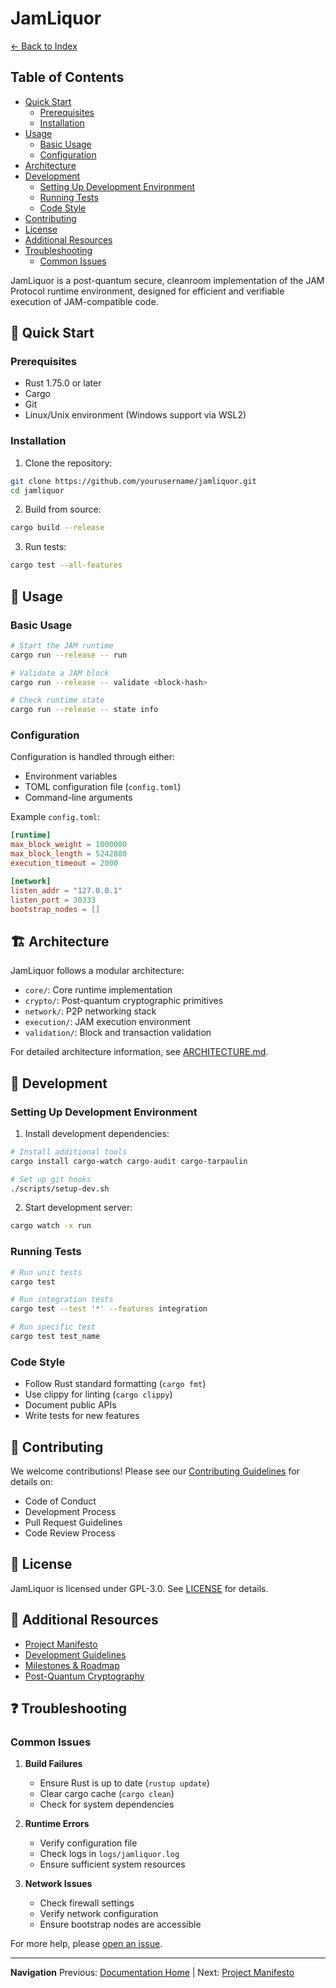 # JamLiquor

[← Back to Index](./index.md)

## Table of Contents
- [Quick Start](#-quick-start)
  - [Prerequisites](#prerequisites)
  - [Installation](#installation)
- [Usage](#-usage)
  - [Basic Usage](#basic-usage)
  - [Configuration](#configuration)
- [Architecture](#-architecture)
- [Development](#-development)
  - [Setting Up Development Environment](#setting-up-development-environment)
  - [Running Tests](#running-tests)
  - [Code Style](#code-style)
- [Contributing](#-contributing)
- [License](#-license)
- [Additional Resources](#-additional-resources)
- [Troubleshooting](#-troubleshooting)
  - [Common Issues](#common-issues)

JamLiquor is a post-quantum secure, cleanroom implementation of the JAM Protocol runtime environment, designed for efficient and verifiable execution of JAM-compatible code.

## 🚀 Quick Start

### Prerequisites
- Rust 1.75.0 or later
- Cargo
- Git
- Linux/Unix environment (Windows support via WSL2)

### Installation

1. Clone the repository:
```bash
git clone https://github.com/yourusername/jamliquor.git
cd jamliquor
```

2. Build from source:
```bash
cargo build --release
```

3. Run tests:
```bash
cargo test --all-features
```

## 📖 Usage

### Basic Usage
```bash
# Start the JAM runtime
cargo run --release -- run

# Validate a JAM block
cargo run --release -- validate <block-hash>

# Check runtime state
cargo run --release -- state info
```

### Configuration

Configuration is handled through either:
- Environment variables
- TOML configuration file (`config.toml`)
- Command-line arguments

Example `config.toml`:
```toml
[runtime]
max_block_weight = 1000000
max_block_length = 5242880
execution_timeout = 2000

[network]
listen_addr = "127.0.0.1"
listen_port = 30333
bootstrap_nodes = []
```

## 🏗️ Architecture

JamLiquor follows a modular architecture:

- `core/`: Core runtime implementation
- `crypto/`: Post-quantum cryptographic primitives
- `network/`: P2P networking stack
- `execution/`: JAM execution environment
- `validation/`: Block and transaction validation

For detailed architecture information, see [ARCHITECTURE.md](ARCHITECTURE.md).

## 🧪 Development

### Setting Up Development Environment

1. Install development dependencies:
```bash
# Install additional tools
cargo install cargo-watch cargo-audit cargo-tarpaulin

# Set up git hooks
./scripts/setup-dev.sh
```

2. Start development server:
```bash
cargo watch -x run
```

### Running Tests
```bash
# Run unit tests
cargo test

# Run integration tests
cargo test --test '*' --features integration

# Run specific test
cargo test test_name
```

### Code Style
- Follow Rust standard formatting (`cargo fmt`)
- Use clippy for linting (`cargo clippy`)
- Document public APIs
- Write tests for new features

## 🤝 Contributing

We welcome contributions! Please see our [Contributing Guidelines](CLEANROOM.md#contributing) for details on:
- Code of Conduct
- Development Process
- Pull Request Guidelines
- Code Review Process

## 📄 License

JamLiquor is licensed under GPL-3.0. See [LICENSE](../LICENSE) for details.

## 🔗 Additional Resources

- [Project Manifesto](MANIFESTO.md)
- [Development Guidelines](CLEANROOM.md)
- [Milestones & Roadmap](MILESTONE.md)
- [Post-Quantum Cryptography](PQC.md)

## ❓ Troubleshooting

### Common Issues

1. **Build Failures**
   - Ensure Rust is up to date (`rustup update`)
   - Clear cargo cache (`cargo clean`)
   - Check for system dependencies

2. **Runtime Errors**
   - Verify configuration file
   - Check logs in `logs/jamliquor.log`
   - Ensure sufficient system resources

3. **Network Issues**
   - Check firewall settings
   - Verify network configuration
   - Ensure bootstrap nodes are accessible

For more help, please [open an issue](https://github.com/yourusername/jamliquor/issues).

---

**Navigation**
Previous: [Documentation Home](./index.md) | Next: [Project Manifesto](./MANIFESTO.md)
